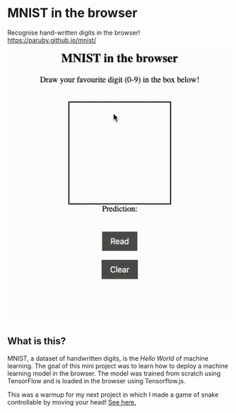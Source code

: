 # MNIST in the browser

Recognise hand-written digits in the browser! <a href="https://paruby.github.io/mnist/">https://paruby.github.io/mnist/</a>

<img src="demo.gif" alt="demo" style="width: 640px;"/>


## What is this?

MNIST, a dataset of handwritten digits, is the *Hello World* of machine learning.
The goal of this mini project was to learn how to deploy a machine learning model
in the browser. The model was trained from scratch using TensorFlow and is
loaded in the browser using Tensorflow.js. 

This was a warmup for my next project in which I made a game of snake
controllable by moving your head!
<a href="https://github.com/paruby/snake-face">See here.</a>
